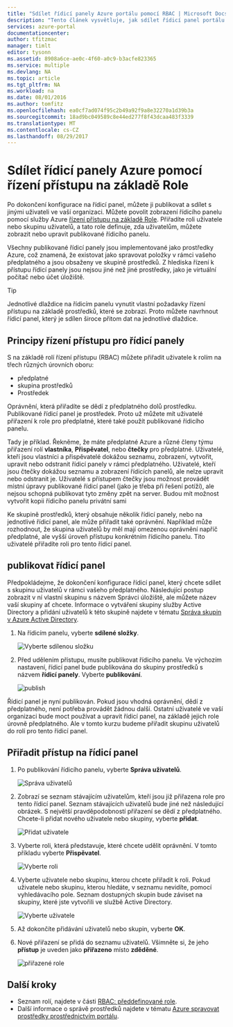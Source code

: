```yaml
---
title: "Sdílet řídicí panely Azure portálu pomocí RBAC | Microsoft Docs"
description: "Tento článek vysvětluje, jak sdílet řídicí panel portálu Azure pomocí řízení přístupu na základě Role."
services: azure-portal
documentationcenter: 
author: tfitzmac
manager: timlt
editor: tysonn
ms.assetid: 8908a6ce-ae0c-4f60-a0c9-b3acfe823365
ms.service: multiple
ms.devlang: NA
ms.topic: article
ms.tgt_pltfrm: NA
ms.workload: na
ms.date: 08/01/2016
ms.author: tomfitz
ms.openlocfilehash: ea0cf7ad074f95c2b49a92f9a8e32270a1d39b3a
ms.sourcegitcommit: 18ad9bc049589c8e44ed277f8f43dcaa483f3339
ms.translationtype: MT
ms.contentlocale: cs-CZ
ms.lasthandoff: 08/29/2017
---
```

# <a name="share-azure-dashboards-by-using-role-based-access-control"></a>Sdílet řídicí panely Azure pomocí řízení přístupu na základě Role
Po dokončení konfigurace na řídicí panel, můžete ji publikovat a sdílet s jinými uživateli ve vaší organizaci. Můžete povolit zobrazení řídicího panelu pomocí služby Azure [řízení přístupu na základě Role](../active-directory/role-based-access-control-configure.md). Přiřadíte roli uživatele nebo skupinu uživatelů, a tato role definuje, zda uživatelům, můžete zobrazit nebo upravit publikované řídicího panelu. 

Všechny publikované řídicí panely jsou implementované jako prostředky Azure, což znamená, že existovat jako spravovat položky v rámci vašeho předplatného a jsou obsaženy ve skupině prostředků.  Z hlediska řízení k přístupu řídicí panely jsou nejsou jiné než jiné prostředky, jako je virtuální počítač nebo účet úložiště.

> [!TIP]
> Jednotlivé dlaždice na řídicím panelu vynutit vlastní požadavky řízení přístupu na základě prostředků, které se zobrazí.  Proto můžete navrhnout řídicí panel, který je sdílen široce přitom dat na jednotlivé dlaždice.
> 
> 

## <a name="understanding-access-control-for-dashboards"></a>Principy řízení přístupu pro řídicí panely
S na základě rolí řízení přístupu (RBAC) můžete přiřadit uživatele k rolím na třech různých úrovních oboru:

* předplatné
* skupina prostředků
* Prostředek

Oprávnění, která přiřadíte se dědí z předplatného dolů prostředku. Publikované řídicí panel je prostředek. Proto už můžete mít uživatelé přiřazení k role pro předplatné, které také použít publikované řídicího panelu. 

Tady je příklad.  Řekněme, že máte předplatné Azure a různé členy týmu přiřazení rolí **vlastníka**, **Přispěvatel**, nebo **čtečky** pro předplatné. Uživatelé, kteří jsou vlastníci a přispěvatelé dokážou seznamu, zobrazení, vytvořit, upravit nebo odstranit řídicí panely v rámci předplatného.  Uživatelé, kteří jsou čtečky dokážou seznamu a zobrazení řídicích panelů, ale nelze upravit nebo odstranit je.  Uživatelé s přístupem čtečky jsou možnost provádět místní úpravy publikované řídicí panel (jako je třeba při řešení potíží), ale nejsou schopná publikovat tyto změny zpět na server.  Budou mít možnost vytvořit kopii řídicího panelu privátní sami

Ke skupině prostředků, který obsahuje několik řídicí panely, nebo na jednotlivé řídicí panel, ale může přiřadit také oprávnění. Například může rozhodnout, že skupina uživatelů by měl mají omezenou oprávnění napříč předplatné, ale vyšší úroveň přístupu konkrétním řídicího panelu. Tito uživatelé přiřadíte roli pro tento řídicí panel. 

## <a name="publish-dashboard"></a>publikovat řídicí panel
Předpokládejme, že dokončení konfigurace řídicí panel, který chcete sdílet s skupinu uživatelů v rámci vašeho předplatného. Následující postup zobrazit v ní vlastní skupinu s názvem Správci úložiště, ale můžete název vaší skupiny ať chcete. Informace o vytváření skupiny služby Active Directory a přidání uživatelů k této skupině najdete v tématu [Správa skupin v Azure Active Directory](../active-directory/active-directory-accessmanagement-manage-groups.md).

1. Na řídicím panelu, vyberte **sdílené složky**.
   
     ![Vyberte sdílenou složku](./media/azure-portal-dashboard-share-access/select-share.png)
2. Před udělením přístupu, musíte publikovat řídicího panelu. Ve výchozím nastavení, řídicí panel bude publikována do skupiny prostředků s názvem **řídicí panely**. Vyberte **publikování**.
   
     ![publish](./media/azure-portal-dashboard-share-access/publish.png)

Řídicí panel je nyní publikován. Pokud jsou vhodná oprávnění, dědí z předplatného, není potřeba provádět žádnou další. Ostatní uživatelé ve vaší organizaci bude moct používat a upravit řídicí panel, na základě jejich role úrovně předplatného. Ale v tomto kurzu budeme přiřadit skupinu uživatelů do rolí pro tento řídicí panel.

## <a name="assign-access-to-a-dashboard"></a>Přiřadit přístup na řídicí panel
1. Po publikování řídicího panelu, vyberte **Správa uživatelů**.
   
     ![Správa uživatelů](./media/azure-portal-dashboard-share-access/manage-users.png)
2. Zobrazí se seznam stávajícím uživatelům, kteří jsou již přiřazena role pro tento řídicí panel. Seznam stávajících uživatelů bude jiné než následující obrázek. S největší pravděpodobností přiřazení se dědí z předplatného. Chcete-li přidat nového uživatele nebo skupiny, vyberte **přidat**.
   
     ![Přidat uživatele](./media/azure-portal-dashboard-share-access/existing-users.png)
3. Vyberte roli, která představuje, které chcete udělit oprávnění. V tomto příkladu vyberte **Přispěvatel**.
   
     ![Vyberte roli](./media/azure-portal-dashboard-share-access/select-role.png)
4. Vyberte uživatele nebo skupinu, kterou chcete přiřadit k roli. Pokud uživatele nebo skupinu, kterou hledáte, v seznamu nevidíte, pomocí vyhledávacího pole. Seznam dostupných skupin bude záviset na skupiny, které jste vytvořili ve službě Active Directory.
   
     ![Vyberte uživatele](./media/azure-portal-dashboard-share-access/select-user.png) 
5. Až dokončíte přidávání uživatelů nebo skupin, vyberte **OK**. 
6. Nové přiřazení se přidá do seznamu uživatelů. Všimněte si, že jeho **přístup** je uveden jako **přiřazeno** místo **zděděné**.
   
     ![přiřazené role](./media/azure-portal-dashboard-share-access/assigned-roles.png)

## <a name="next-steps"></a>Další kroky
* Seznam rolí, najdete v části [RBAC: předdefinované role](../active-directory/role-based-access-built-in-roles.md).
* Další informace o správě prostředků najdete v tématu [Azure spravovat prostředky prostřednictvím portálu](resource-group-portal.md).

